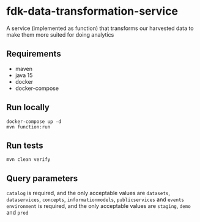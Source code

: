 # fdk-data-transformation-service
A service (implemented as function) that transforms our harvested data to make them more suited for doing analytics

## Requirements
- maven
- java 15
- docker
- docker-compose

## Run locally
```
docker-compose up -d
mvn function:run
```

## Run tests
```
mvn clean verify
```

## Query parameters
`catalog` is required, and the only acceptable values are `datasets`, `dataservices`, `concepts`, `informationmodels`, `publicservices` and `events`
`environment` is required, and the only acceptable values are `staging`, `demo` and `prod`
